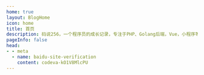 ```yaml
---
home: true
layout: BlogHome
icon: home
title: 首页
description: 码说256，一个程序员的成长记录，专注于PHP、Golang后端，Vue，小程序等前端开发，略懂MySQL、Redis等数据库
pageInfo: false
head:
- - meta
  - name: baidu-site-verification
    content: codeva-kO1V8MlcPU
---
```

